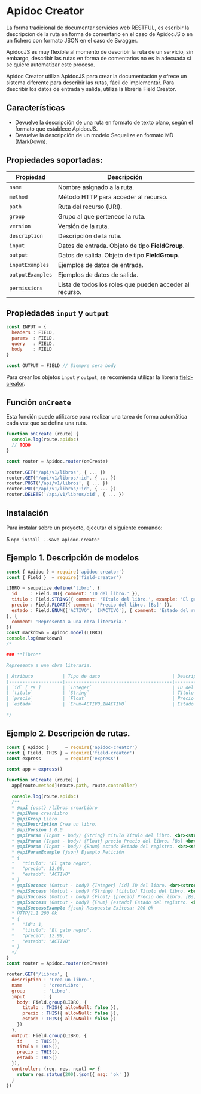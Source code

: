 # Apidoc Creator

La forma tradicional de documentar servicios web RESTFUL, es escribir la descripción de la ruta en forma de comentario en el caso de ApidocJS o en un fichero con formato JSON en el caso de Swagger.

ApidocJS es muy flexible al momento de describir la ruta de un servicio, sin embargo, describir las rutas en forma de comentarios no es la adecuada si se quiere automatizar este proceso.

Apidoc Creator utiliza ApidocJS para crear la documentación y ofrece un sistema diferente para describir las rutas, fácil de implementar. Para describir los datos de entrada y salida, utiliza la librería Field Creator.

## Características

- Devuelve la descripción de una ruta en formato de texto plano, según el formato que establece ApidocJS.
- Devuelve la descripción de un modelo Sequelize en formato MD (MarkDown).

## Propiedades soportadas:

| Propiedad        | Descripción                                              |
|------------------|----------------------------------------------------------|
| `name`           | Nombre asignado a la ruta.                               |
| `method`         | Método HTTP para acceder al recurso.                     |
| `path`           | Ruta del recurso (URI).                                  |
| `group`          | Grupo al que pertenece la ruta.                          |
| `version`        | Versión de la ruta.                                      |
| `description`    | Descripción de la ruta.                                  |
| `input`          | Datos de entrada. Objeto de tipo **FieldGroup**.         |
| `output`         | Datos de salida. Objeto de tipo **FieldGroup**.          |
| `inputExamples`  | Ejemplos de datos de entrada.                            |
| `outputExamples` | Ejemplos de datos de salida.                             |
| `permissions`    | Lista de todos los roles que pueden acceder al recurso.  |

## Propiedades `input` y `output`

```js
const INPUT = {
  headers : FIELD,
  params  : FIELD,
  query   : FIELD,
  body    : FIELD
}

const OUTPUT = FIELD // Siempre sera body
```

Para crear los objetos `input` y `output`, se recomienda utilizar la librería [field-creator](https://github.com/insacjs/field-creator).

## Función `onCreate`

Esta función puede utilizarse para realizar una tarea de forma automática cada vez que se defina una ruta.

```js
function onCreate (route) {
  console.log(route.apidoc)
  // TODO
}

const router = Apidoc.router(onCreate)

router.GET('/api/v1/libros', { ... })
router.GET('/api/v1/libros/:id', { ... })
router.POST('/api/v1/libros', { ... })
router.PUT('/api/v1/libros/:id', { ... })
router.DELETE('/api/v1/libros/:id', { ... })
```

## Instalación

Para instalar sobre un proyecto, ejecutar el siguiente comando:

$ `npm install --save apidoc-creator`

## Ejemplo 1. Descripción de modelos

``` js
const { Apidoc } = require('apidoc-creator')
const { Field }  = require('field-creator')

LIBRO = sequelize.define('libro', {
  id     : Field.ID({ comment: 'ID del libro.' }),
  titulo : Field.STRING({ comment: 'Título del libro.', example: 'El gato negro' }),
  precio : Field.FLOAT({ comment: 'Precio del libro. [Bs]' }),
  estado : Field.ENUM(['ACTIVO', 'INACTIVO'], { comment: 'Estado del registro.' })
}, {
  comment: 'Representa a una obra literaria.'
})
const markdown = Apidoc.model(LIBRO)
console.log(markdown)
/*

### **libro**

Representa a una obra literaria.

| Atributo           | Tipo de dato                           | Descripción                    |
|--------------------|----------------------------------------|--------------------------------|
| `id` [ PK ]        | `Integer`                              | ID del libro.                  |
| `titulo`           | `String`                               | Título del libro.              |
| `precio`           | `Float`                                | Precio del libro. [Bs]         |
| `estado`           | `Enum=ACTIVO,INACTIVO`                 | Estado del registro.           |

*/
```

## Ejemplo 2. Descripción de rutas.

``` js
const { Apidoc }      = require('apidoc-creator')
const { Field, THIS } = require('field-creator')
const express         = require('express')

const app = express()

function onCreate (route) {
  app[route.method](route.path, route.controller)

  console.log(route.apidoc)
  /**
  * @api {post} /libros crearLibro
  * @apiName crearLibro
  * @apiGroup Libro
  * @apiDescription Crea un libro.
  * @apiVersion 1.0.0
  * @apiParam (Input - body) {String} titulo Título del libro. <br><strong>len: </strong><code>0,255</code>
  * @apiParam (Input - body) {Float} precio Precio del libro. [Bs] <br><strong>isFloat: </strong><code>true</code>, ...
  * @apiParam (Input - body) {Enum} estado Estado del registro. <br><strong>isIn: </strong><code>ACTIVO,INACTIVO</code>
  * @apiParamExample {json} Ejemplo Petición
  * {
  *   "titulo": "El gato negro",
  *   "precio": 12.99,
  *   "estado": "ACTIVO"
  * }
  * @apiSuccess (Output - body) {Integer} [id] ID del libro. <br><strong>isInt: </strong><code>true</code>, ...
  * @apiSuccess (Output - body) {String} [titulo] Título del libro. <br><strong>len: </strong><code>0,255</code>
  * @apiSuccess (Output - body) {Float} [precio] Precio del libro. [Bs] <br><strong>isFloat: </strong><code>true</code>, ...
  * @apiSuccess (Output - body) {Enum} [estado] Estado del registro. <br><strong>isIn: </strong><code>ACTIVO,INACTIVO</code>
  * @apiSuccessExample {json} Respuesta Exitosa: 200 Ok
  * HTTP/1.1 200 Ok
  * {
  *   "id": 1,
  *   "titulo": "El gato negro",
  *   "precio": 12.99,
  *   "estado": "ACTIVO"
  * }
  */
}
const router = Apidoc.router(onCreate)

router.GET('/libros', {
  description : 'Crea un libro.',
  name        : 'crearLibro',
  group       : 'Libro',
  input       : {
    body: Field.group(LIBRO, {
      titulo : THIS({ allowNull: false }),
      precio : THIS({ allowNull: false }),
      estado : THIS({ allowNull: false })
    })
  },
  output: Field.group(LIBRO, {
    id     : THIS(),
    titulo : THIS(),
    precio : THIS(),
    estado : THIS()
  }),
  controller: (req, res, next) => {
    return res.status(200).json({ msg: 'ok' })
  }
})
```
